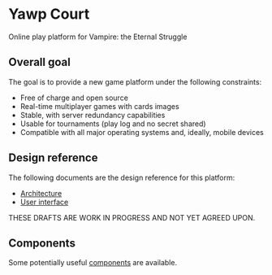 # Yawp Court

Online play platform for Vampire: the Eternal Struggle

## Overall goal

The goal is to provide a new game platform under the following constraints:

- Free of charge and open source
- Real-time multiplayer games with cards images
- Stable, with server redundancy capabilities
- Usable for tournaments (play log and no secret shared)
- Compatible with all major operating systems and, ideally, mobile devices

## Design reference

The following documents are the design reference for this platform:

- [Architecture](design/architecture.md)
- [User interface](design/user-interface.md)

THESE DRAFTS ARE WORK IN PROGRESS AND NOT YET AGREED UPON.

## Components

Some potentially useful [components](components/README.md) are available.
